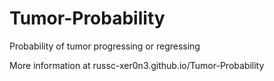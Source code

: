 # Tumor-Probability
Probability of tumor progressing or regressing

More information at russc-xer0n3.github.io/Tumor-Probability
